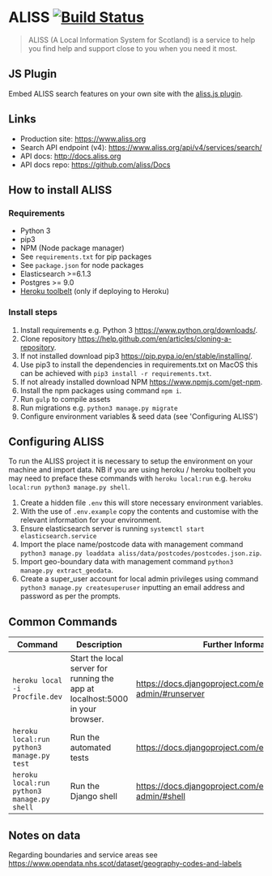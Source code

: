 # ALISS [![Build Status](https://travis-ci.org/aliss/ALISS.svg?branch=master)](https://travis-ci.org/aliss/ALISS)

> ALISS (A Local Information System for Scotland) is a service to help you find help and support close to you when you need it most.

## JS Plugin

Embed ALISS search features on your own site with the [aliss.js plugin](https://github.com/aliss/aliss.js).

## Links

- Production site: https://www.aliss.org
- Search API endpoint (v4): https://www.aliss.org/api/v4/services/search/
- API docs: http://docs.aliss.org
- API docs repo: https://github.com/aliss/Docs

## How to install ALISS

### Requirements

- Python 3
- pip3
- NPM (Node package manager)
- See `requirements.txt` for pip packages
- See `package.json` for node packages
- Elasticsearch >=6.1.3
- Postgres >= 9.0
- [Heroku toolbelt](https://devcenter.heroku.com/articles/heroku-cli) (only if deploying to Heroku)

### Install steps

1. Install requirements e.g. Python 3 https://www.python.org/downloads/.
2. Clone repository https://help.github.com/en/articles/cloning-a-repository.
3. If not installed download pip3 https://pip.pypa.io/en/stable/installing/.
4. Use pip3 to install the dependencies in requirements.txt on MacOS this can be achieved with `pip3 install -r requirements.txt`.
5. If not already installed download NPM https://www.npmjs.com/get-npm.
6. Install the npm packages using command `npm i`.
7. Run `gulp` to compile assets
8. Run migrations e.g. `python3 manage.py migrate`
9. Configure environment variables & seed data (see 'Configuring ALISS')

## Configuring ALISS
To run the ALISS project it is necessary to setup the environment on your machine and import data. NB if you are using heroku / heroku toolbelt you may need to preface these commands with `heroku local:run` e.g. `heroku local:run python3 manage.py shell`.

1. Create a hidden file `.env` this will store necessary environment variables.
2. With the use of `.env.example` copy the contents and customise with the relevant information for your environment.
3. Ensure elasticsearch server is running `systemctl start elasticsearch.service`
4. Import the place name/postcode data with management command `python3 manage.py loaddata aliss/data/postcodes/postcodes.json.zip`.
5. Import geo-boundary data with management command `python3 manage.py extract_geodata`.
6. Create a super_user account for local admin privileges using command `python3 manage.py createsuperuser` inputting an email address and password as per the prompts.

## Common Commands
|Command|Description|Further Information|
|-------|-----------|-------------------|
|`heroku local -i Procfile.dev`|Start the local server for running the app at localhost:5000 in your browser.|https://docs.djangoproject.com/en/1.11/ref/django-admin/#runserver|
|`heroku local:run python3 manage.py test`|Run the automated tests|https://docs.djangoproject.com/en/1.11/topics/testing/|
|`heroku local:run python3 manage.py shell`|Run the Django shell|https://docs.djangoproject.com/en/1.11/ref/django-admin/#shell|

## Notes on data

Regarding boundaries and service areas see https://www.opendata.nhs.scot/dataset/geography-codes-and-labels
